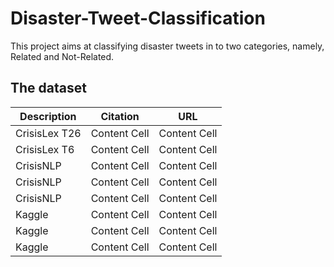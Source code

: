 # Disaster-Tweet-Classification

This project aims at classifying disaster tweets in to two categories, namely, Related and Not-Related.

## The dataset

| Description   |Citation       | URL           |
| ------------- | ------------- |-------------
| CrisisLex T26 | Content Cell  | Content Cell  |
| CrisisLex T6  | Content Cell  | Content Cell  |
| CrisisNLP | Content Cell  | Content Cell  |
| CrisisNLP  | Content Cell  | Content Cell  |
| CrisisNLP  | Content Cell  | Content Cell  |
| Kaggle  | Content Cell  | Content Cell  |
| Kaggle  | Content Cell  | Content Cell  |
| Kaggle  | Content Cell  | Content Cell  |
